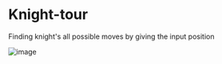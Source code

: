 # Knight-tour
Finding knight's all possible moves by giving the input position



![image](https://user-images.githubusercontent.com/66238964/194095146-0684f513-a75e-4f26-a926-61e3d58b9155.png)
